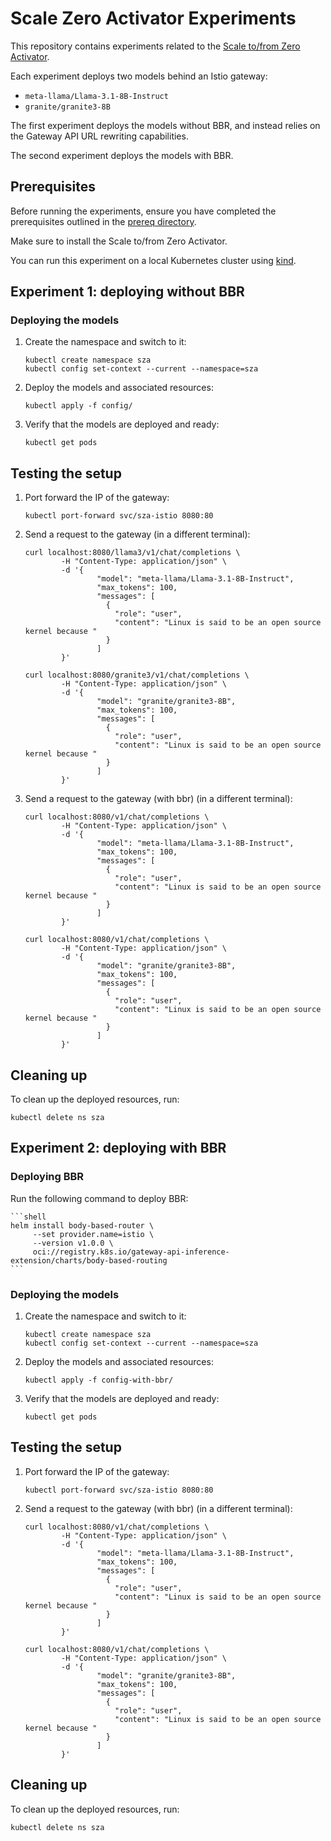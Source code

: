 # Scale Zero Activator Experiments

This repository contains experiments related to the
[Scale to/from Zero Activator](https://github.com/dumb0002/llm-d-activator).

Each experiment deploys two models behind an Istio gateway:
- `meta-llama/Llama-3.1-8B-Instruct`
- `granite/granite3-8B`

The first experiment deploys the models without BBR,
and instead relies on the Gateway API URL rewriting capabilities.

The second experiment deploys the models with BBR.

## Prerequisites

Before running the experiments, ensure you have completed the prerequisites
outlined in the [prereq directory](./prereq/README.md).

Make sure to install the Scale to/from Zero Activator.

You can run this experiment on a local Kubernetes cluster using [kind](https://kind.sigs.k8s.io/).

## Experiment 1: deploying without BBR

### Deploying the models

1. Create the namespace and switch to it:

    ```shell
    kubectl create namespace sza
    kubectl config set-context --current --namespace=sza
    ```

1. Deploy the models and associated resources:

    ```shell
    kubectl apply -f config/
    ```

1. Verify that the models are deployed and ready:

    ```shell
    kubectl get pods
    ```

## Testing the setup

1. Port forward the IP of the gateway:

    ```shell
    kubectl port-forward svc/sza-istio 8080:80
    ```

1. Send a request to the gateway (in a different terminal):

    ```shell
    curl localhost:8080/llama3/v1/chat/completions \
            -H "Content-Type: application/json" \
            -d '{
                    "model": "meta-llama/Llama-3.1-8B-Instruct",
                    "max_tokens": 100,
                    "messages": [
                      {
                        "role": "user",
                        "content": "Linux is said to be an open source kernel because "
                      }
                    ]
            }'
    ```

    ```shell
    curl localhost:8080/granite3/v1/chat/completions \
            -H "Content-Type: application/json" \
            -d '{
                    "model": "granite/granite3-8B",
                    "max_tokens": 100,
                    "messages": [
                      {
                        "role": "user",
                        "content": "Linux is said to be an open source kernel because "
                      }
                    ]
            }'
    ```

1. Send a request to the gateway (with bbr) (in a different terminal):

    ```shell
    curl localhost:8080/v1/chat/completions \
            -H "Content-Type: application/json" \
            -d '{
                    "model": "meta-llama/Llama-3.1-8B-Instruct",
                    "max_tokens": 100,
                    "messages": [
                      {
                        "role": "user",
                        "content": "Linux is said to be an open source kernel because "
                      }
                    ]
            }'
    ```

    ```shell
    curl localhost:8080/v1/chat/completions \
            -H "Content-Type: application/json" \
            -d '{
                    "model": "granite/granite3-8B",
                    "max_tokens": 100,
                    "messages": [
                      {
                        "role": "user",
                        "content": "Linux is said to be an open source kernel because "
                      }
                    ]
            }'
    ```
## Cleaning up

To clean up the deployed resources, run:

```shell
kubectl delete ns sza
```


## Experiment 2: deploying with BBR

### Deploying BBR

Run the following command to deploy BBR:


    ```shell
    helm install body-based-router \
         --set provider.name=istio \
         --version v1.0.0 \
         oci://registry.k8s.io/gateway-api-inference-extension/charts/body-based-routing
    ```

### Deploying the models

1. Create the namespace and switch to it:

    ```shell
    kubectl create namespace sza
    kubectl config set-context --current --namespace=sza
    ```

1. Deploy the models and associated resources:

    ```shell
    kubectl apply -f config-with-bbr/
    ```

1. Verify that the models are deployed and ready:

    ```shell
    kubectl get pods
    ```

## Testing the setup

1. Port forward the IP of the gateway:

    ```shell
    kubectl port-forward svc/sza-istio 8080:80
    ```

1. Send a request to the gateway (with bbr) (in a different terminal):

    ```shell
    curl localhost:8080/v1/chat/completions \
            -H "Content-Type: application/json" \
            -d '{
                    "model": "meta-llama/Llama-3.1-8B-Instruct",
                    "max_tokens": 100,
                    "messages": [
                      {
                        "role": "user",
                        "content": "Linux is said to be an open source kernel because "
                      }
                    ]
            }'
    ```

    ```shell
    curl localhost:8080/v1/chat/completions \
            -H "Content-Type: application/json" \
            -d '{
                    "model": "granite/granite3-8B",
                    "max_tokens": 100,
                    "messages": [
                      {
                        "role": "user",
                        "content": "Linux is said to be an open source kernel because "
                      }
                    ]
            }'
    ```
## Cleaning up

To clean up the deployed resources, run:

```shell
kubectl delete ns sza
```
